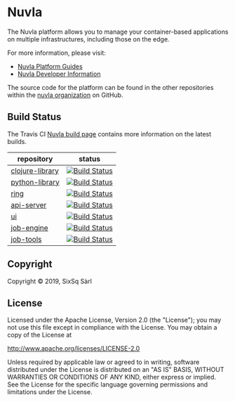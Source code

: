 # Nuvla

The Nuvla platform allows you to manage your container-based
applications on multiple infrastructures, including those on the edge.

For more information, please visit:

 - [Nuvla Platform Guides](https://docs.nuvla.io/)
 - [Nuvla Developer Information](https://github.com/nuvla/nuvla/wiki)

The source code for the platform can be found in the other
repositories within the [nuvla
organization](https://github.com/nuvla/) on GitHub.

## Build Status

The Travis CI [Nuvla build page](https://travis-ci.com/nuvla) contains
more information on the latest builds.

| repository | status |
| ---- | ---- |
| [clojure-library](https://github.com/nuvla/clojure-library) | [![Build Status](https://travis-ci.com/nuvla/clojure-library.svg?branch=master)](https://travis-ci.com/nuvla/clojure-library) |
| [python-library](https://github.com/nuvla/python-library) | [![Build Status](https://travis-ci.com/nuvla/python-library.svg?branch=master)](https://travis-ci.com/nuvla/python-library) |
| [ring](https://github.com/nuvla/ring) | [![Build Status](https://travis-ci.com/nuvla/ring.svg?branch=master)](https://travis-ci.com/nuvla/ring) |
| [api-server](https://github.com/nuvla/api-server) | [![Build Status](https://travis-ci.com/nuvla/api-server.svg?branch=master)](https://travis-ci.com/nuvla/api-server) |
| [ui](https://github.com/nuvla/ui) | [![Build Status](https://travis-ci.com/nuvla/ui.svg?branch=master)](https://travis-ci.com/nuvla/ui) |
| [job-engine](https://github.com/nuvla/job-engine) | [![Build Status](https://travis-ci.com/nuvla/job-engine.svg?branch=master)](https://travis-ci.com/nuvla/job-engine) |
| [job-tools](https://github.com/nuvla/job-tools) | [![Build Status](https://travis-ci.com/nuvla/job-tools.svg?branch=master)](https://travis-ci.com/nuvla/job-tools) |

## Copyright

Copyright &copy; 2019, SixSq Sàrl

## License

Licensed under the Apache License, Version 2.0 (the "License"); you
may not use this file except in compliance with the License.  You may
obtain a copy of the License at

http://www.apache.org/licenses/LICENSE-2.0

Unless required by applicable law or agreed to in writing, software
distributed under the License is distributed on an "AS IS" BASIS,
WITHOUT WARRANTIES OR CONDITIONS OF ANY KIND, either express or
implied.  See the License for the specific language governing
permissions and limitations under the License.
